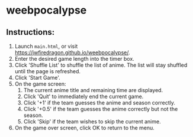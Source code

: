 # weebpocalypse

## Instructions:
1. Launch `main.html`, or visit https://jwfiredragon.github.io/weebpocalypse/.
1. Enter the desired game length into the timer box.
1. Click 'Shuffle List' to shuffle the list of anime. The list will stay shuffled until the page is refreshed.
1. Click 'Start Game'.
1. On the game screen:
	1. The current anime title and remaining time are displayed.
	1. Click 'Quit' to immediately end the current game.
	1. Click '+1' if the team guesses the anime and season correctly.
	1. Click '+0.5' if the team guesses the anime correctly but not the season.
	1. Click 'Skip' if the team wishes to skip the current anime.
1. On the game over screen, click OK to return to the menu.